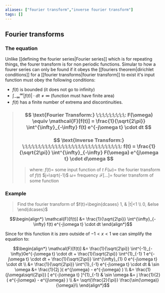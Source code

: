 ```yaml
---
aliases: ["fourier transform","inverse fourier transform"]
tags: []
---
```


## Fourier transforms

### The equation

Unlike [[defining the fourier series|Fourier series]] which is for repeating things, the fourer transform is for non periodic functions. Simular to how a fourer series can only be found if it obeys the [[fouriers theorem|dirichlet conditions]] for a [[fourier transforms|fourier transform]] to exist it's input function must obey the following conditions:
- $f(t)$ is bounded (it does not go to infinity)
- $\int^{\infty}_{-\infty} |f(t)|\cdot dt \neq \infty$ (function must have finite area)
- $f(t)$ has a finite number of extrema and discontinuities.

> ### $$ \text{Fourier Transform:} \:\:\:\:\:\:\:\:\: F(\omega) \equiv \mathcal{F}[f(t)] = \frac{1}{\sqrt{2\pi}} \int^{\infty}_{-\infty} f(t) e^{-j\omega t} \cdot dt $$ 
> ### $$ \text{Inverse Transform:} \:\:\:\:\:\:\:\:\:\:\:\:\:\:\:\:\:\:\:\:\:\:\:\:\:\:\:\:\:\:  f(t) = \frac{1}{\sqrt{2\pi}} \int^{\infty}_{-\infty} F(\omega) e^{j\omega t} \cdot d\omega $$ 
>> where:
>> $f(t)=$ some input function of $t$
>> $F(\omega)=$ the fourier transform of $f(t)$
>> $j=\sqrt{-1}$
>> $\omega=$ frequency
>> $\mathcal{F}[...]=$ fourier transform of some function 

### Example

> Find the fourier transform of $f(t)=\begin{dcases} 1, & |t|<1 \\ 0, &else \end{dcases}$

$$\begin{align*}
\mathcal{F}[f(t)] &= \frac{1}{\sqrt{2\pi}} \int^{\infty}_{-\infty} f(t) e^{-j\omega t} \cdot dt 
\end{align*}$$

Since for this function it is zero outside of $-1<x<1$ we can simplify the equation to:

$$\begin{align*}
\mathcal{F}[f(t)] &= \frac{1}{\sqrt{2\pi}} \int^{-1}_{-\infty}0e^{-j\omega t} \cdot dt + \frac{1}{\sqrt{2\pi}} \int^{1}_{-1} 1 e^{-j\omega t} \cdot dt + \frac{1}{\sqrt{2\pi}} \int^{\infty}_{1} 0 e^{-j\omega t} \cdot dt \\
  &=  \frac{1}{\sqrt{2\pi}} \int^{1}_{-1} e^{-j\omega t} \cdot dt & \sin \omega &= \frac{1}{2j }( e^{j\omega} - e^{-j\omega} )   \\
  &=  \frac{1}{j\omega\sqrt{2\pi}} [ e^{-j\omega t} ]^{1}_{-1} & \sin \omega &= j \frac{1}{2}( e^{-j\omega} - e^{j\omega} ) \\
&= \sqrt{\frac{2}{\pi}} \frac{\sin(\omega)}{\omega}\\
\end{align*}$$


